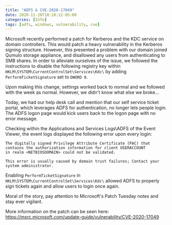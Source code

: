```yaml
---
title: "ADFS & CVE-2020-17049"
date: 2020-11-20T18:10:12-05:00
categories: [Info]
tags: [adfs, windows, vulnerability, cve]
---
```


Microsoft recently performed a patch for Kerberos and the KDC service on domain controllers. This would patch a heavy vulnerability in the Kerberos signing 
structure. However, this presented a problem with our domain joined Qumulo storage
appliance, and disallowed any users from authenticating to SMB shares. In order
to alleviate ourselves of the issue, we followed the instructions to disable
the following registry key within `HKLM\SYSTEM\CurrentControlSet\Services\Kdc\`
by adding `PerformTicketSignature` set to `DWORD 0`.

Upon making this change, settings worked back to normal and we followed with
the week as normal. However, we didn't know what else we broke...

Today, we had our help desk call and mention that our self service ticket
portal, which leverages ADFS for authentication, no longer lets people login.
The ADFS logon page would kick users back to the logon page with no error
message. 

Checking within the Applications and Services Logs\ADFS of the Event Viewer, the 
event logs displayed the following error upon every login:

```
The digitally signed Privilege Attribute Certificate (PAC) that 
contains the authorization information for client USERACCOUNT 
in realm <NETBIOSDOMAIN> could not be validated.
 
This error is usually caused by domain trust failures; Contact your system administrator.
```

Enabling `PerformTicketSignature` in `HKLM\SYSTEM\CurrentControlSet\Services\Kdc\`
allowed ADFS to properly sign tickets again and allow users to login once
again.

Moral of the story, pay attention to Microsoft's Patch Tuesday notes and stay
ever vigilant.

More information on the patch can be seen here:
https://msrc.microsoft.com/update-guide/vulnerability/CVE-2020-17049
